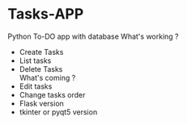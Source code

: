 # Tasks-APP
Python To-DO app with database
What's working ?
- Create Tasks
- List tasks
- Delete Tasks  
What's coming ?
- Edit tasks
- Change tasks order
- Flask version
- tkinter or pyqt5 version
